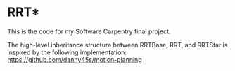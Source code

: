 # RRT*
This is the code for my Software Carpentry final project.

The high-level inheritance structure between RRTBase, RRT, and RRTStar is 
inspired by the following implementation: https://github.com/danny45s/motion-planning
